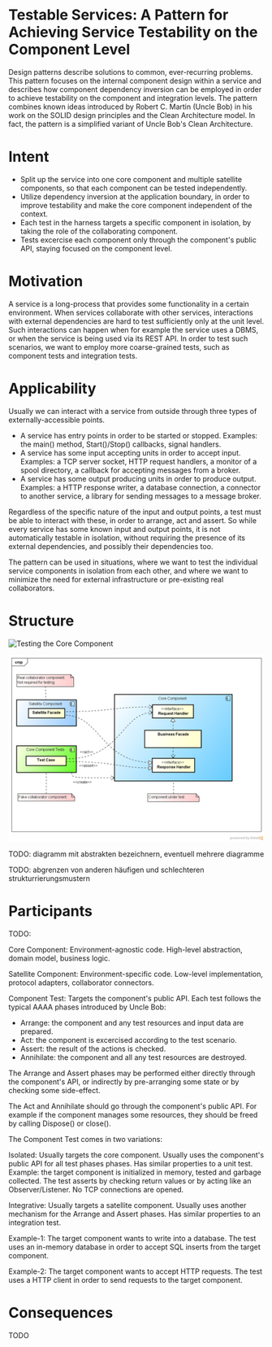 Testable Services: A Pattern for Achieving Service Testability on the Component Level
==========================================================================================

Design patterns describe solutions to common, ever-recurring problems. This pattern focuses on the internal component design within a service and describes how component dependency inversion can be employed in order to achieve testability on the component and integration levels. The pattern combines known ideas introduced by Robert C. Martin (Uncle Bob) in his work on the SOLID design principles and the Clean Architecture model. In fact, the pattern is a simplified variant of Uncle Bob's Clean Architecture.


Intent
======

- Split up the service into one core component and multiple satellite components, so that each component can be tested independently.
- Utilize dependency inversion at the application boundary, in order to improve testability and make the core component independent of the context.
- Each test in the harness targets a specific component in isolation, by taking the role of the collaborating component.
- Tests excercise each component only through the component's public API, staying focused on the component level.


Motivation
==========

A service is a long-process that provides some functionality in a certain environment. When services collaborate with other services, interactions with external dependencies are hard to test sufficiently only at the unit level. Such interactions can happen when for example the service uses a DBMS, or when the service is being used via its REST API. In order to test such scenarios, we want to employ more coarse-grained tests, such as component tests and integration tests.



Applicability
=============

Usually we can interact with a service from outside through three types of externally-accessible points.

- A service has entry points in order to be started or stopped. Examples: the main() method, Start()/Stop() callbacks, signal handlers.
- A service has some input accepting units in order to accept input. Examples: a TCP server socket, HTTP request handlers, a monitor of a spool directory, a callback for accepting messages from a broker.
- A service has some output producing units in order to produce output. Examples: a HTTP response writer, a database connection, a connector to another service, a library for sending messages to a message broker.

Regardless of the specific nature of the input and output points, a test must be able to interact with these, in order to arrange, act and assert. So while every service has some known input and output points, it is not automatically testable in isolation, without requiring the presence of its external dependencies, and possibly their dependencies too.

The pattern can be used in situations, where we want to test the individual service components in isolation from each other, and where we want to minimize the need for external infrastructure or pre-existing real collaborators.


Structure
=========

![Testing the Core Component](blob/master/diagrams/Testing_the_Core_Component.png?raw=true)

![Testing the Satellite Components](diagrams/Testing_the_Core_Component.png?raw=true)

TODO: diagramm mit abstrakten bezeichnern, eventuell mehrere diagramme

TODO: abgrenzen von anderen häufigen und schlechteren strukturrierungsmustern


Participants
============

TODO:

Core Component: Environment-agnostic code. High-level abstraction, domain model, business logic.

Satellite Component: Environment-specific code. Low-level implementation, protocol adapters, collaborator connectors.

Component Test: Targets the component's public API. Each test follows the typical AAAA phases introduced by Uncle Bob:
- Arrange: the component and any test resources and input data are prepared.
- Act: the component is excercised according to the test scenario.
- Assert: the result of the actions is checked.
- Annihilate: the component and all any test resources are destroyed.

The Arrange and Assert phases may be performed either directly through the component's API, or indirectly by pre-arranging some state or by checking some side-effect.

The Act and Annihilate should go through the component's public API. For example if the component manages some resources, they should be freed by calling Dispose() or close().

The Component Test comes in two variations:

Isolated: Usually targets the core component. Usually uses the component's public API for all test phases phases. Has similar properties to a unit test. Example: the target component is initialized in memory, tested and garbage collected. The test asserts by checking return values or by acting like an Observer/Listener. No TCP connections are opened.

Integrative: Usually targets a satellite component. Usually uses another mechanism for the Arrange and Assert phases. Has similar properties to an integration test.

Example-1: The target component wants to write into a database. The test uses an in-memory database in order to accept SQL inserts from the target component.

Example-2: The target component wants to accept HTTP requests. The test uses a HTTP client in order to send requests to the target component.


Consequences
============

TODO

